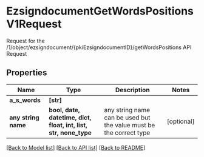 # EzsigndocumentGetWordsPositionsV1Request

Request for the /1/object/ezsigndocument/{pkiEzsigndocumentID}/getWordsPositions API Request

## Properties
Name | Type | Description | Notes
------------ | ------------- | ------------- | -------------
**a_s_words** | **[str]** |  | 
**any string name** | **bool, date, datetime, dict, float, int, list, str, none_type** | any string name can be used but the value must be the correct type | [optional]

[[Back to Model list]](../README.md#documentation-for-models) [[Back to API list]](../README.md#documentation-for-api-endpoints) [[Back to README]](../README.md)


